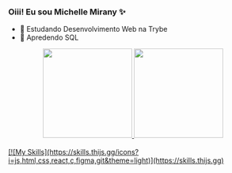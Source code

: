### Oiii! Eu sou Michelle Mirany ✨



- 💚 Estudando Desenvolvimento Web na Trybe
- 🐞 Apredendo SQL

<div align="center">
  <a href="https://github.com/Micheany">
  <img height="180em" src="https://github-readme-stats.vercel.app/api?username=Micheany&show_icons=true&theme=panda&include_all_commits=true&count_private=true"/>
  <img height="180em" src="https://github-readme-stats.vercel.app/api/top-langs/?username=Micheany&layout=compact&langs_count=7&theme=panda"/>
</div>

  <div style="display: inline_block"><br>
  [![My Skills](https://skills.thijs.gg/icons?i=js,html,css,react,c,figma,git&theme=light)](https://skills.thijs.gg)
</div>
